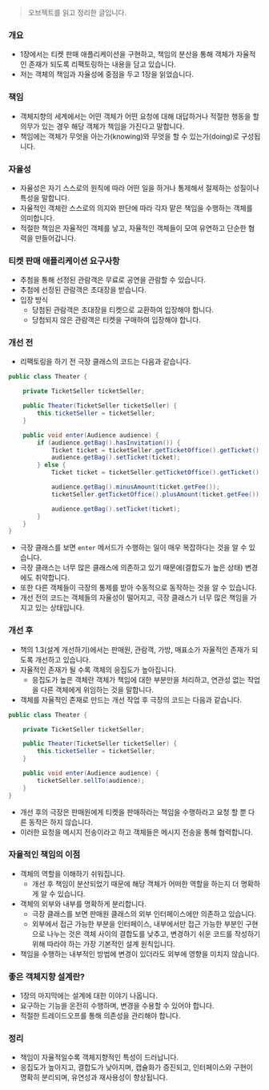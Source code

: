 > 오브젝트를 읽고 정리한 글입니다.
> 

### 개요

- 1장에서는 티켓 판매 애플리케이션을 구현하고, 책임의 분산을 통해 객체가 자율적인 존재가 되도록 리팩토링하는 내용을 담고 있습니다.
- 저는 객체의 책임과 자율성에 중점을 두고 1장을 읽었습니다.

### 책임

- 객체지향의 세계에서는 어떤 객체가 어떤 요청에 대해 대답하거나 적절한 행동을 할 의무가 있는 경우 해당 객체가 책임을 가진다고 말합니다.
- 책임에는 객체가 무엇을 아는가(knowing)와 무엇을 할 수 있는가(doing)로 구성됩니다.

### 자율성

- 자율성은 자기 스스로의 원칙에 따라 어떤 일을 하거나 통제해서 절제하는 성질이나 특성을 말합니다.
- 자율적인 객체란 스스로의 의지와 판단에 따라 각자 맡은 책임을 수행하는 객체를 의미합니다.
- 적절한 책임은 자율적인 객체를 낳고, 자율적인 객체들이 모여 유연하고 단순한 협력을 만들어갑니다.

### 티켓 판매 애플리케이션 요구사항

- 추첨을 통해 선정된 관람객은 무료로 공연을 관람할 수 있습니다.
- 추첨에 선정된 관람객은 초대장을 받습니다.
- 입장 방식
    - 당첨된 관람객은 초대장을 티켓으로 교환하여 입장해야 합니다.
    - 당첨되지 않은 관람객은 티켓을 구매하여 입장해야 합니다.

### 개선 전

- 리팩토링을 하기 전 극장 클래스의 코드는 다음과 같습니다.

```java
public class Theater {

    private TicketSeller ticketSeller;

    public Theater(TicketSeller ticketSeller) {
        this.ticketSeller = ticketSeller;
    }

    public void enter(Audience audience) {
        if (audience.getBag().hasInvitation()) {
            Ticket ticket = ticketSeller.getTicketOffice().getTicket();
            audience.getBag().setTicket(ticket);
        } else {
            Ticket ticket = ticketSeller.getTicketOffice().getTicket();

            audience.getBag().minusAmount(ticket.getFee());
            ticketSeller.getTicketOffice().plusAmount(ticket.getFee());

            audience.getBag().setTicket(ticket);
        }
    }
}
```

- 극장 클래스를 보면 `enter` 메서드가 수행하는 일이 매우 복잡하다는 것을 알 수 있습니다.
- 극장 클래스는 너무 많은 클래스에 의존하고 있기 때문에(결합도가 높은 상태) 변경에도 취약합니다.
- 또한 다른 객체들이 극장의 통제를 받아 수동적으로 동작하는 것을 알 수 있습니다.
- 개선 전의 코드는 객체들의 자율성이 떨어지고, 극장 클래스가 너무 많은 책임을 가지고 있는 상태입니다.

### 개선 후

- 책의 1.3(설계 개선하기)에서는 판매원, 관람객, 가방, 매표소가 자율적인 존재가 되도록 개선하고 있습니다.
- 자율적인 존재가 될 수록 객체의 응집도가 높아집니다.
    - 응집도가 높은 객체란 객체가 책임에 대한 부분만을 처리하고, 연관성 없는 작업을 다른 객체에게 위임하는 것을 말합니다.
- 객체를 자율적인 존재로 만드는 개선 작업 후 극장의 코드는 다음과 같습니다.

```java
public class Theater {

    private TicketSeller ticketSeller;

    public Theater(TicketSeller ticketSeller) {
        this.ticketSeller = ticketSeller;
    }

    public void enter(Audience audience) {
        ticketSeller.sellTo(audience);
    }
}
```

- 개선 후의 극장은 판매원에게 티켓을 판매하라는 책임을 수행하라고 요청 할 뿐 다른 동작은 하지 않습니다.
- 이러한 요청을 메시지 전송이라고 하고 객체들은 메시지 전송을 통해 협력합니다.

### 자율적인 책임의 이점

- 객체의 역할을 이해하기 쉬워집니다.
    - 개선 후 책임이 분산되었기 때문에 해당 객체가 어떠한 역할을 하는지 더 명확하게 알 수 있습니다.
- 객체의 외부와 내부를 명확하게 분리합니다.
    - 극장 클래스를 보면 판매원 클래스의 외부 인터페이스에만 의존하고 있습니다.
    - 외부에서 접근 가능한 부분을 인터페이스, 내부에서만 접근 가능한 부분인 구현으로 나누는 것은 객체 사이의 결합도를 낮추고, 변경하기 쉬운 코드를 작성하기 위해 따라야 하는 가장 기본적인 설계 원칙입니다.
- 책임을 수행하는 내부적인 방법에 변경이 있더라도 외부에 영향을 미치지 않습니다.

### 좋은 객체지향 설계란?

- 1장의 마지막에는 설계에 대한 이야기 나옵니다.
- 요구하는 기능을 온전히 수행하며, 변경을 수용할 수 있어야 합니다.
- 적절한 트레이드오프를 통해 의존성을 관리해야 합니다.

### 정리

- 책임이 자율적일수록 객체지향적인 특성이 드러납니다.
- 응집도가 높아지고, 결합도가 낮아지며, 캡슐화가 증진되고, 인터페이스와 구현이 명확히 분리되며, 유연성과 재사용성이 향상됩니다.